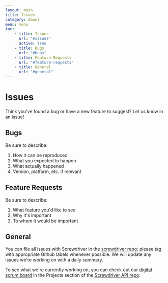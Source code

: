 ```yaml
---
layout: main
title: Issues
category: About
menu: menu
toc:
    - title: Issues
      url: "#issues"
      active: true
    - title: Bugs
      url: "#bugs"
    - title: Feature Requests
      url: "#feature-requests"
    - title: General
      url: "#general"
---
```

# Issues

Think you've found a bug or have a new feature to suggest? Let us know in an issue!

## Bugs

Be sure to describe:

1. How it can be reproduced
2. What you expected to happen
3. What actually happened
4. Version, platform, etc. if relevant

## Feature Requests

Be sure to describe:

1. What feature you'd like to see
2. Why it's important
3. To whom it would be important

## General

You can file all issues with Screwdriver in the [screwdriver repo][api-issues-url]; please tag with appropriate Github labels whenever possible. We will update any issues we're working on with a daily summary.

To see what we're currently working on, you can check out our [digital scrum board](https://github.com/screwdriver-cd/screwdriver/projects/4) in the Projects section of the [Screwdriver API repo][api-repo].


[api-issues-url]: https://github.com/screwdriver-cd/screwdriver/issues
[api-repo]: https://github.com/screwdriver-cd/screwdriver
